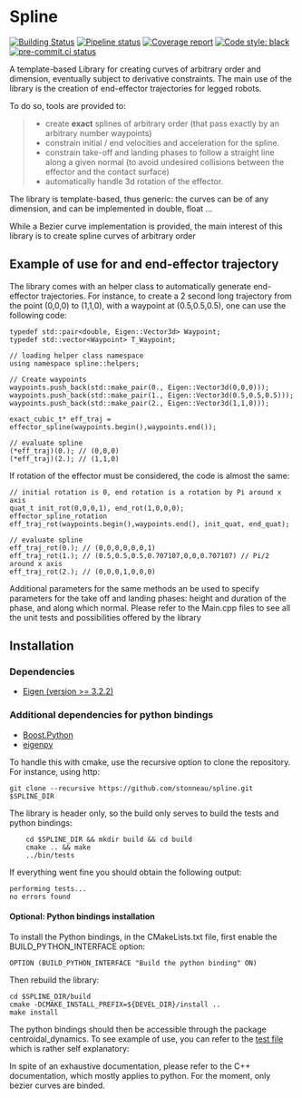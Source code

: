 # Spline

[![Building Status](https://travis-ci.org/stack-of-tasks/parametric-curves.svg?branch=master)](https://travis-ci.org/stack-of-tasks/parametric-curves)
[![Pipeline status](https://gitlab.laas.fr/stack-of-tasks/parametric-curves/badges/master/pipeline.svg)](https://gitlab.laas.fr/stack-of-tasks/parametric-curves/commits/master)
[![Coverage report](https://gitlab.laas.fr/stack-of-tasks/parametric-curves/badges/master/coverage.svg?job=doc-coverage)](https://gepettoweb.laas.fr/doc/stack-of-tasks/parametric-curves/master/coverage/)
[![Code style: black](https://img.shields.io/badge/code%20style-black-000000.svg)](https://github.com/psf/black)
[![pre-commit.ci status](https://results.pre-commit.ci/badge/github/stack-of-tasks/parametric-curves/master.svg)](https://results.pre-commit.ci/latest/github/stack-of-tasks/parametric-curves)

A template-based Library for creating curves of arbitrary order and dimension, eventually subject to derivative constraints. The main use of the library is the creation of end-effector trajectories for legged robots.

To do so, tools are provided to:
> - create **exact** splines of arbitrary order (that pass exactly by an arbitrary number waypoints)
> - constrain initial / end velocities and acceleration for the spline.
> - constrain take-off and landing phases to follow a straight line along a given normal (to avoid undesired collisions between the effector and the contact surface)
> - automatically handle 3d rotation of the effector.

The library is template-based, thus generic:  the curves can be of any dimension, and can be implemented in double, float  ...

While a Bezier curve implementation is provided, the main interest
of this library is to create spline curves of arbitrary order

## Example of use for and end-effector trajectory

The library comes with an helper class to automatically generate end-effector trajectories.
For instance, to create a 2 second long trajectory from the point (0,0,0) to (1,1,0), with a waypoint
at (0.5,0.5,0.5), one can use the following code:

```
typedef std::pair<double, Eigen::Vector3d> Waypoint;
typedef std::vector<Waypoint> T_Waypoint;

// loading helper class namespace
using namespace spline::helpers;

// Create waypoints
waypoints.push_back(std::make_pair(0., Eigen::Vector3d(0,0,0)));
waypoints.push_back(std::make_pair(1., Eigen::Vector3d(0.5,0.5,0.5)));
waypoints.push_back(std::make_pair(2., Eigen::Vector3d(1,1,0)));

exact_cubic_t* eff_traj = effector_spline(waypoints.begin(),waypoints.end());

// evaluate spline
(*eff_traj)(0.); // (0,0,0)
(*eff_traj)(2.); // (1,1,0)
```
If rotation of the effector must be considered, the code is almost the same:

```
// initial rotation is 0, end rotation is a rotation by Pi around x axis
quat_t init_rot(0,0,0,1), end_rot(1,0,0,0);
effector_spline_rotation eff_traj_rot(waypoints.begin(),waypoints.end(), init_quat, end_quat);

// evaluate spline
eff_traj_rot(0.); // (0,0,0,0,0,0,1)
eff_traj_rot(1.); // (0.5,0.5,0.5,0.707107,0,0,0.707107) // Pi/2 around x axis
eff_traj_rot(2.); // (0,0,0,1,0,0,0)
```

Additional parameters for the same methods an be used to specify parameters for the take off and
landing phases: height and duration of the phase, and along which normal.
Please refer to the Main.cpp files to see all the unit tests and possibilities offered by the library

## Installation

### Dependencies
* [Eigen (version >= 3.2.2)](http://eigen.tuxfamily.org/index.php?title=Main_Page)

### Additional dependencies for python bindings
* [Boost.Python](http://www.boost.org/doc/libs/1_63_0/libs/python/doc/html/index.html)
* [eigenpy](https://github.com/stack-of-tasks/eigenpy)

To handle this with cmake, use the recursive option to clone the repository.
For instance, using http:
```
git clone --recursive https://github.com/stonneau/spline.git $SPLINE_DIR
```
The library is header only, so the build only serves to build the tests and python bindings:

```
	cd $SPLINE_DIR && mkdir build && cd build
	cmake .. && make
	../bin/tests
```

If everything went fine you should obtain the following output:
```
performing tests...
no errors found
```
#### Optional: Python bindings installation
To install the Python bindings, in the CMakeLists.txt file, first enable the BUILD_PYTHON_INTERFACE option:
```
OPTION (BUILD_PYTHON_INTERFACE "Build the python binding" ON)
```

Then rebuild the library:
```
cd $SPLINE_DIR/build
cmake -DCMAKE_INSTALL_PREFIX=${DEVEL_DIR}/install ..
make install
```
The python bindings should then be accessible through the package centroidal_dynamics.
To see example of use, you can refer to the [test file](https://github.com/stonneau/spline/blob/master/python/test/test.py)
which is rather self explanatory:

In spite of an exhaustive documentation, please refer to the C++ documentation, which mostly applies
to python. For the moment, only bezier curves are binded.
